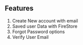 
## Features 
1. Create New account with email
2. Saved user Data with FireStore 
3. Forgot Password options
4. Verify User Email

